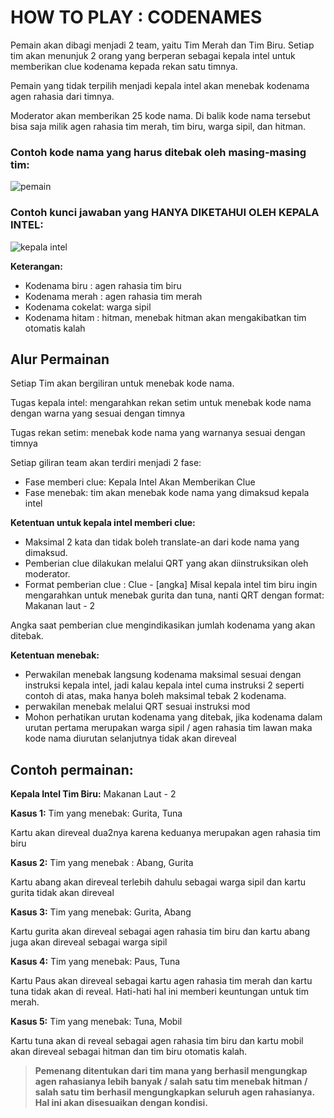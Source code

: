 # HOW TO PLAY : CODENAMES

Pemain akan dibagi menjadi 2 team, yaitu Tim Merah dan Tim Biru. Setiap tim akan menunjuk 2 orang yang berperan sebagai kepala intel untuk memberikan clue kodenama kepada rekan satu timnya.

Pemain yang tidak terpilih menjadi kepala intel akan menebak kodenama agen rahasia dari timnya.

Moderator akan memberikan 25 kode nama. Di balik kode nama tersebut bisa saja milik agen rahasia tim merah, tim biru, warga sipil, dan hitman.

### Contoh kode nama yang harus ditebak oleh masing-masing tim:
![pemain](https://i.ibb.co/2c14HrG/pemain.png)

### Contoh kunci jawaban yang HANYA DIKETAHUI OLEH KEPALA INTEL:
![kepala intel](https://i.ibb.co/Kq0DcVr/kepala-intel.jpg)

**Keterangan:**
- Kodenama biru : agen rahasia tim biru
- Kodenama merah : agen rahasia tim merah
- Kodenama cokelat:  warga sipil
- Kodenama hitam : hitman, menebak hitman akan mengakibatkan tim otomatis kalah

## Alur Permainan
Setiap Tim akan bergiliran untuk menebak kode nama.

Tugas kepala intel: mengarahkan rekan setim untuk menebak kode nama dengan warna yang sesuai dengan timnya

Tugas rekan setim: menebak kode nama yang warnanya sesuai dengan timnya

Setiap giliran team akan terdiri menjadi 2 fase:
- Fase memberi clue: Kepala Intel Akan Memberikan Clue
- Fase menebak: tim akan menebak kode nama yang dimaksud kepala intel

**Ketentuan untuk kepala intel memberi clue:**
- Maksimal 2 kata dan tidak boleh translate-an dari kode nama yang dimaksud.
- Pemberian clue dilakukan melalui QRT yang akan diinstruksikan oleh moderator.
- Format pemberian clue : Clue - [angka]
Misal kepala intel tim biru ingin mengarahkan untuk menebak gurita dan tuna, nanti QRT dengan format: 
Makanan laut - 2

Angka saat pemberian clue mengindikasikan jumlah kodenama yang akan ditebak.

**Ketentuan menebak:**
- Perwakilan menebak langsung kodenama maksimal sesuai dengan instruksi kepala intel, jadi kalau kepala intel cuma instruksi 2 seperti contoh di atas, maka hanya boleh maksimal tebak 2 kodenama.
- perwakilan menebak melalui QRT sesuai instruksi mod
- Mohon perhatikan urutan kodenama yang ditebak, jika kodenama dalam urutan pertama merupakan warga sipil / agen rahasia tim lawan maka kode nama diurutan selanjutnya tidak akan direveal

## Contoh permainan:

**Kepala Intel Tim Biru:**
Makanan Laut - 2

**Kasus 1:**
Tim yang menebak:
Gurita, Tuna

Kartu akan direveal dua2nya karena keduanya merupakan agen rahasia tim biru

**Kasus 2:**
Tim yang menebak :
Abang, Gurita

Kartu abang akan direveal terlebih dahulu sebagai warga sipil dan kartu gurita tidak akan direveal

**Kasus 3:**
Tim yang menebak:
Gurita, Abang

Kartu gurita akan direveal sebagai agen rahasia tim biru dan kartu abang juga akan direveal sebagai warga sipil

**Kasus 4:**
Tim yang menebak:
Paus, Tuna

Kartu Paus akan direveal sebagai kartu agen rahasia tim merah dan kartu tuna tidak akan di reveal. Hati-hati hal ini memberi keuntungan untuk tim merah.

**Kasus 5:**
Tim yang menebak:
Tuna, Mobil 

Kartu tuna akan di reveal sebagai agen rahasia tim biru dan kartu mobil akan direveal sebagai hitman dan tim biru otomatis kalah.

>**Pemenang ditentukan dari tim mana yang berhasil mengungkap agen rahasianya lebih banyak / salah satu tim menebak hitman / salah satu tim berhasil mengungkapkan seluruh agen rahasianya. Hal ini akan disesuaikan dengan kondisi.**
